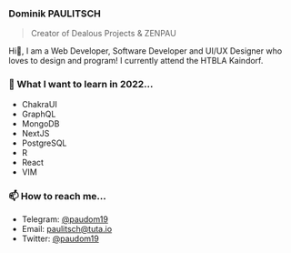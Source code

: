 ### Dominik PAULITSCH

> Creator of Dealous Projects & ZENPAU

Hi👋, I am a Web Developer, Software Developer and UI/UX Designer who loves to design and program! I currently attend the HTBLA Kaindorf.

### 🌱 What I want to learn in 2022...

- ChakraUI
- GraphQL
- MongoDB
- NextJS
- PostgreSQL
- R
- React
- VIM

### 📫 How to reach me...

- Telegram: [@paudom19](https://t.me/paudom19)
- Email: [paulitsch@tuta.io](mailto:paulitsch@tuta.io)
- Twitter: [@paudom19](https://twitter.com/paudom19)
